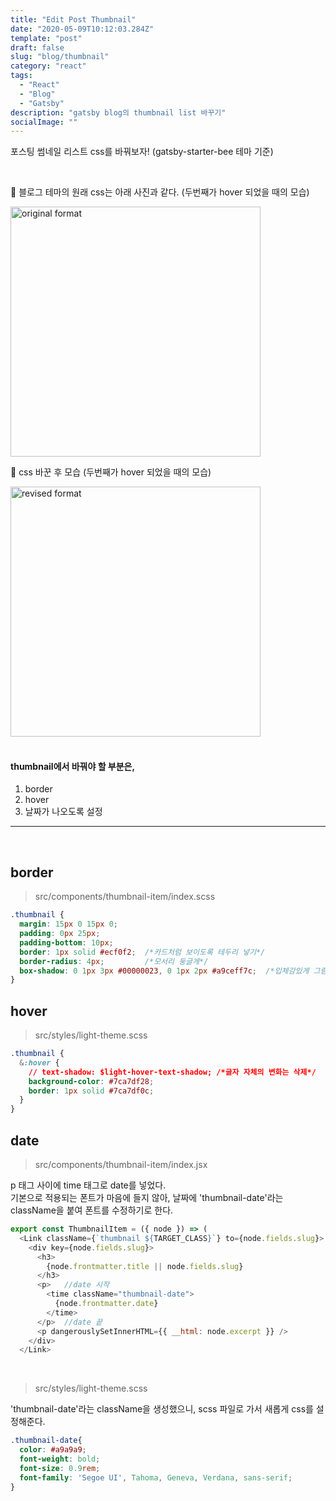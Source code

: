 ```yaml
---
title: "Edit Post Thumbnail"
date: "2020-05-09T10:12:03.284Z"
template: "post"
draft: false
slug: "blog/thumbnail"
category: "react"
tags:
  - "React"
  - "Blog"
  - "Gatsby"
description: "gatsby blog의 thumbnail list 바꾸기"
socialImage: ""
---
```



포스팅 썸네일 리스트 css를 바꿔보자! (gatsby-starter-bee 테마 기준)

<br>


🔽 블로그 테마의 원래 css는 아래 사진과 같다. (두번째가 hover 되었을 때의 모습)
<br>

<img alt="original format" src="https://user-images.githubusercontent.com/53142539/81528064-ce13c100-9396-11ea-8360-424b782e677a.png" height="400">


<br>

🔽 css 바꾼 후 모습 (두번째가 hover 되었을 때의 모습)

<img alt="revised format" src="https://user-images.githubusercontent.com/53142539/81528056-cbb16700-9396-11ea-9a91-d053cf544618.png" height="400">

<br>
<br>

#### thumbnail에서 바꿔야 할 부분은,
1. border
2. hover
3. 날짜가 나오도록 설정

---

<br>

## border
> src/components/thumbnail-item/index.scss
```css
.thumbnail {
  margin: 15px 0 15px 0;
  padding: 0px 25px;
  padding-bottom: 10px;
  border: 1px solid #ecf0f2;  /*카드처럼 보이도록 테두리 넣기*/
  border-radius: 4px;         /*모서리 둥글게*/
  box-shadow: 0 1px 3px #00000023, 0 1px 2px #a9ceff7c;  /*입체감있게 그림자*/
}
```

## hover
> src/styles/light-theme.scss
```css
.thumbnail {
  &:hover {
    // text-shadow: $light-hover-text-shadow; /*글자 자체의 변화는 삭제*/
    background-color: #7ca7df28;
    border: 1px solid #7ca7df0c;
  }
}
```

## date
> src/components/thumbnail-item/index.jsx

p 태그 사이에 time 태그로 date를 넣었다.  
기본으로 적용되는 폰트가 마음에 들지 않아, 날짜에 'thumbnail-date'라는 className을 붙여 폰트를 수정하기로 한다.
```js
export const ThumbnailItem = ({ node }) => (
  <Link className={`thumbnail ${TARGET_CLASS}`} to={node.fields.slug}>
    <div key={node.fields.slug}>
      <h3>
        {node.frontmatter.title || node.fields.slug}
      </h3>
      <p>   //date 시작
        <time className="thumbnail-date">
          {node.frontmatter.date}
        </time>
      </p>  //date 끝
      <p dangerouslySetInnerHTML={{ __html: node.excerpt }} />
    </div>
  </Link>
```

<br>

> src/styles/light-theme.scss

'thumbnail-date'라는 className을 생성했으니, scss 파일로 가서 새롭게 css를 설정해준다.
```css
.thumbnail-date{
  color: #a9a9a9;
  font-weight: bold;
  font-size: 0.9rem;
  font-family: 'Segoe UI', Tahoma, Geneva, Verdana, sans-serif;
} 
```